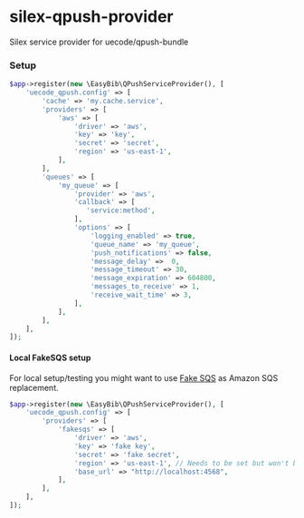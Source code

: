 # silex-qpush-provider
Silex service provider for uecode/qpush-bundle  

### Setup
```php
$app->register(new \EasyBib\QPushServiceProvider(), [
    'uecode_qpush.config' => [
        'cache' => 'my.cache.service',
        'providers' => [
            'aws' => [
                'driver' => 'aws',
                'key' => 'key',
                'secret' => 'secret',
                'region' => 'us-east-1',
            ],
        ],
        'queues' => [
            'my_queue' => [
                'provider' => 'aws',
                'callback' => [
                   'service:method',
                ],
                'options' => [
                    'logging_enabled' => true,
                    'queue_name' => 'my_queue',
                    'push_notifications' => false,
                    'message_delay' =>  0,
                    'message_timeout' => 30,
                    'message_expiration' => 604800,
                    'messages_to_receive' => 1,
                    'receive_wait_time' => 3,
                ],
            ],
        ],
    ],
]);
```

#### Local FakeSQS setup
For local setup/testing you might want to use [Fake SQS](https://github.com/iain/fake_sqs) as Amazon SQS replacement.
```php
$app->register(new \EasyBib\QPushServiceProvider(), [
    'uecode_qpush.config' => [
        'providers' => [
            'fakesqs' => [
                'driver' => 'aws',
                'key' => 'fake key',
                'secret' => 'fake secret',
                'region' => 'us-east-1', // Needs to be set but won't be used
                'base_url' => "http://localhost:4568",
            ],
        ],
    ],
]);
```

